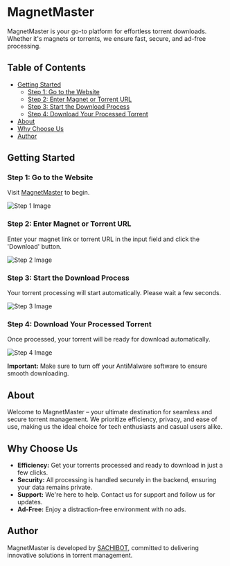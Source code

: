 # MagnetMaster

MagnetMaster is your go-to platform for effortless torrent downloads. Whether it's magnets or torrents, we ensure fast, secure, and ad-free processing.

## Table of Contents

- [Getting Started](#getting-started)
  - [Step 1: Go to the Website](#step-1-go-to-the-website)
  - [Step 2: Enter Magnet or Torrent URL](#step-2-enter-magnet-or-torrent-url)
  - [Step 3: Start the Download Process](#step-3-start-the-download-process)
  - [Step 4: Download Your Processed Torrent](#step-4-download-your-processed-torrent)
- [About](#about)
- [Why Choose Us](#why-choose-us)
- [Author](#author)

## Getting Started

### Step 1: Go to the Website

Visit [MagnetMaster](https://magnet-master.sachibot.xyz/) to begin.

![Step 1 Image](step1.png)

### Step 2: Enter Magnet or Torrent URL

Enter your magnet link or torrent URL in the input field and click the 'Download' button.

![Step 2 Image](step2.png)

### Step 3: Start the Download Process

Your torrent processing will start automatically. Please wait a few seconds.

![Step 3 Image](step3.png)

### Step 4: Download Your Processed Torrent

Once processed, your torrent will be ready for download automatically.

![Step 4 Image](step4.png)

**Important:** Make sure to turn off your AntiMalware software to ensure smooth downloading.

## About

Welcome to MagnetMaster – your ultimate destination for seamless and secure torrent management. We prioritize efficiency, privacy, and ease of use, making us the ideal choice for tech enthusiasts and casual users alike.

## Why Choose Us

- **Efficiency:** Get your torrents processed and ready to download in just a few clicks.
- **Security:** All processing is handled securely in the backend, ensuring your data remains private.
- **Support:** We're here to help. Contact us for support and follow us for updates.
- **Ad-Free:** Enjoy a distraction-free environment with no ads.

## Author

MagnetMaster is developed by [SACHIBOT](https://github.com/SACHIBOT), committed to delivering innovative solutions in torrent management.
